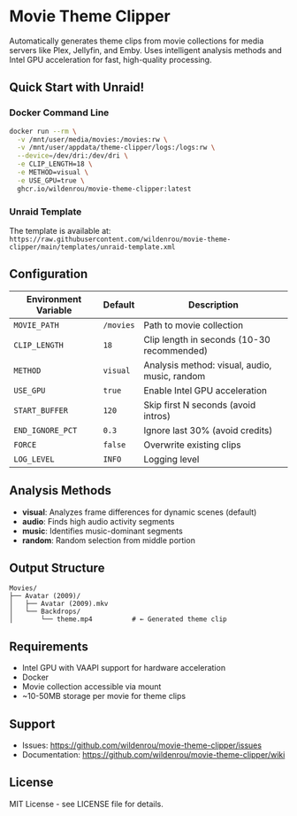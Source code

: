 # Movie Theme Clipper

Automatically generates theme clips from movie collections for media servers like Plex, Jellyfin, and Emby. Uses intelligent analysis methods and Intel GPU acceleration for fast, high-quality processing.

## Quick Start with Unraid!

### Docker Command Line
```bash
docker run --rm \
  -v /mnt/user/media/movies:/movies:rw \
  -v /mnt/user/appdata/theme-clipper/logs:/logs:rw \
  --device=/dev/dri:/dev/dri \
  -e CLIP_LENGTH=18 \
  -e METHOD=visual \
  -e USE_GPU=true \
  ghcr.io/wildenrou/movie-theme-clipper:latest
```

### Unraid Template
The template is available at: `https://raw.githubusercontent.com/wildenrou/movie-theme-clipper/main/templates/unraid-template.xml`

## Configuration

| Environment Variable | Default | Description |
|---------------------|---------|-------------|
| `MOVIE_PATH` | `/movies` | Path to movie collection |
| `CLIP_LENGTH` | `18` | Clip length in seconds (10-30 recommended) |
| `METHOD` | `visual` | Analysis method: visual, audio, music, random |
| `USE_GPU` | `true` | Enable Intel GPU acceleration |
| `START_BUFFER` | `120` | Skip first N seconds (avoid intros) |
| `END_IGNORE_PCT` | `0.3` | Ignore last 30% (avoid credits) |
| `FORCE` | `false` | Overwrite existing clips |
| `LOG_LEVEL` | `INFO` | Logging level |

## Analysis Methods

- **visual**: Analyzes frame differences for dynamic scenes (default)
- **audio**: Finds high audio activity segments  
- **music**: Identifies music-dominant segments
- **random**: Random selection from middle portion

## Output Structure

```
Movies/
├── Avatar (2009)/
│   ├── Avatar (2009).mkv
│   └── Backdrops/
│       └── theme.mp4          # ← Generated theme clip
```

## Requirements

- Intel GPU with VAAPI support for hardware acceleration
- Docker
- Movie collection accessible via mount
- ~10-50MB storage per movie for theme clips

## Support

- Issues: https://github.com/wildenrou/movie-theme-clipper/issues
- Documentation: https://github.com/wildenrou/movie-theme-clipper/wiki

## License

MIT License - see LICENSE file for details.